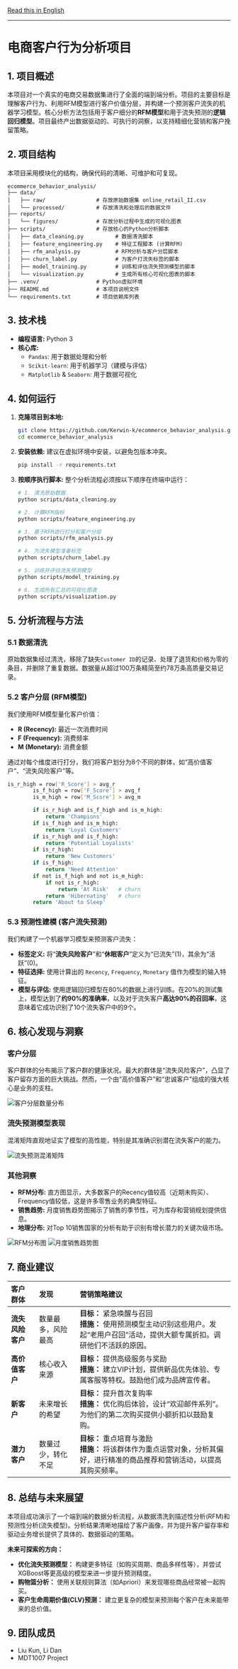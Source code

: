 [Read this in English](README.md)

---
# 电商客户行为分析项目

## 1. 项目概述

本项目对一个真实的电商交易数据集进行了全面的端到端分析。项目的主要目标是理解客户行为、利用RFM模型进行客户价值分层，并构建一个预测客户流失的机器学习模型。核心分析方法包括用于客户细分的**RFM模型**和用于流失预测的**逻辑回归模型**。项目最终产出数据驱动的、可执行的洞察，以支持精细化营销和客户挽留策略。

## 2. 项目结构

本项目采用模块化的结构，确保代码的清晰、可维护和可复现。

```plaintext
ecommerce_behavior_analysis/
├── data/
│   ├── raw/                # 存放原始数据集 online_retail_II.csv
│   └── processed/          # 存放清洗和处理后的数据文件
├── reports/
│   └── figures/            # 存放分析过程中生成的可视化图表
├── scripts/                # 存放核心的Python分析脚本
│   ├── data_cleaning.py          # 数据清洗脚本
│   ├── feature_engineering.py    # 特征工程脚本 (计算RFM)
│   ├── rfm_analysis.py           # RFM分析与客户分层脚本
│   ├── churn_label.py            # 为客户打流失标签的脚本
│   ├── model_training.py         # 训练和评估流失预测模型的脚本
│   └── visualization.py          # 生成所有核心可视化图表的脚本
├── .venv/                  # Python虚拟环境
├── README.md               # 本项目说明文件
└── requirements.txt        # 项目依赖库列表
```

## 3. 技术栈

* **编程语言:** Python 3
* **核心库:**
    * `Pandas`: 用于数据处理和分析
    * `Scikit-learn`: 用于机器学习（建模与评估）
    * `Matplotlib` & `Seaborn`: 用于数据可视化
    
## 4. 如何运行

1.  **克隆项目到本地:**
    ```bash
    git clone https://github.com/Kerwin-k/ecommerce_behavior_analysis.git
    cd ecommerce_behavior_analysis
    ```

2.  **安装依赖:**
    建议在虚拟环境中安装，以避免包版本冲突。
    ```bash
    pip install -r requirements.txt
    ```

3.  **按顺序执行脚本:**
    整个分析流程必须按以下顺序在终端中运行：

    ```bash
    # 1. 清洗原始数据
    python scripts/data_cleaning.py

    # 2. 计算RFM指标
    python scripts/feature_engineering.py

    # 3. 基于RFM进行打分和客户分层
    python scripts/rfm_analysis.py

    # 4. 为流失模型准备标签
    python scripts/churn_label.py

    # 5. 训练并评估流失预测模型
    python scripts/model_training.py

    # 6. 生成所有汇总的可视化图表
    python scripts/visualization.py
    ```
    
## 5. 分析流程与方法

### 5.1 数据清洗
原始数据集经过清洗，移除了缺失`Customer ID`的记录、处理了退货和价格为零的条目，并删除了重复数据。数据量从超过100万条精简至约78万条高质量交易记录。

### 5.2 客户分层 (RFM模型)
我们使用RFM模型量化客户价值：
-   **R (Recency):** 最近一次消费时间
-   **F (Frequency):** 消费频率
-   **M (Monetary):** 消费金额

通过对每个维度进行打分，我们将客户划分为8个不同的群体，如“高价值客户”、“流失风险客户”等。
``` bash
is_r_high = row['R_Score'] > avg_r
        is_f_high = row['F_Score'] > avg_f
        is_m_high = row['M_Score'] > avg_m

        if is_r_high and is_f_high and is_m_high:
            return 'Champions'
        if is_f_high and is_m_high:
            return 'Loyal Customers'
        if is_r_high and is_f_high:
            return 'Potential Loyalists'
        if is_r_high:
            return 'New Customers'
        if is_f_high:
            return 'Need Attention'
        if not is_f_high and not is_m_high:
            if not is_r_high:
                return 'At Risk'   # churn
            return 'Hibernating'   # churn
        return 'About to Sleep'
```

### 5.3 预测性建模 (客户流失预测)
我们构建了一个机器学习模型来预测客户流失：
-   **标签定义:** 将“**流失风险客户**”和“**休眠客户**”定义为“已流失”(1)，其余为“活跃”(0)。
-   **特征选择:** 使用计算出的 `Recency`, `Frequency`, `Monetary` 值作为模型的输入特征。
-   **模型与评估:** 使用逻辑回归模型在80%的数据上进行训练。在20%的测试集上，模型达到了**约90%的准确率**，以及对于流失客户**高达90%的召回率**，这意味着它成功识别了10个流失客户中的9个。

## 6. 核心发现与洞察

### 客户分层
客户群体的分布揭示了客户群的健康状况。最大的群体是“流失风险客户”，凸显了客户留存方面的巨大挑战。然而，一个由“高价值客户”和“忠诚客户”组成的强大核心是业务的支柱。

![客户分层数量分布](reports/figures/customer_segmentation_distribution.png)

### 流失预测模型表现
混淆矩阵直观地证实了模型的高性能，特别是其准确识别潜在流失客户的能力。

![流失预测混淆矩阵](reports/figures/churn_confusion_matrix.png)

### 其他洞察
-   **RFM分布:** 直方图显示，大多数客户的Recency值较高（近期未购买）、Frequency值较低，这是许多零售业务的典型特征。
-   **销售趋势:** 月度销售趋势图揭示了销售的季节性，可为库存和营销规划提供信息。
-   **地理分布:** 对Top 10销售国家的分析有助于识别有增长潜力的关键次级市场。

![RFM分布图](reports/figures/rfm_distributions.png)
![月度销售趋势图](reports/figures/monthly_sales_trend.png)

## 7. 商业建议

| 客户群体 | 发现 | 营销策略建议 |
| :--- | :--- | :--- |
| **流失风险客户** | 数量最多，风险最高 | **目标：** 紧急唤醒与召回<br>**措施：** 使用预测模型主动识别这些用户。发起“老用户召回”活动，提供大额专属折扣。调研他们不活跃的原因。 |
| **高价值客户** | 核心收入来源 | **目标：** 提供高级服务与奖励<br>**措施：** 建立VIP计划，提供新品优先体验、专属客服等特权。鼓励他们成为品牌宣传者。 |
| **新客户** | 未来增长的希望 | **目标：** 提升首次复购率<br>**措施：** 优化购后体验，设计“欢迎邮件系列”。为他们的第二次购买提供小额折扣以鼓励复购。 |
| **潜力客户**| 数量过少，转化不足 | **目标：** 重点培育与激励<br>**措施：** 将该群体作为重点运营对象，分析其偏好，进行精准的商品推荐和营销活动，以提高其购买频率。 |

## 8. 总结与未来展望

本项目成功演示了一个端到端的数据分析流程，从数据清洗到描述性分析(RFM)和预测性分析(流失模型)。分析结果清晰地描绘了客户画像，并为提升客户留存率和驱动业务增长提供了具体的、数据驱动的策略。

**未来可探索的方向：**
-   **优化流失预测模型：** 构建更多特征（如购买周期、商品多样性等），并尝试XGBoost等更高级的模型来进一步提升预测精度。
-   **购物篮分析：** 使用关联规则算法（如Apriori）来发现哪些商品经常被一起购买。
-   **客户生命周期价值(CLV)预测：** 建立更复杂的模型来预测每个客户在未来能带来的总价值。

## 9. 团队成员

* Liu Kun, Li Dan
* MDT1007 Project